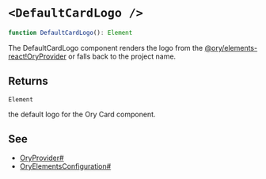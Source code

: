 # `<DefaultCardLogo />`

```ts
function DefaultCardLogo(): Element
```

The DefaultCardLogo component renders the logo from the [@ory/elements-react!OryProvider](../../functions/OryProvider.md) or falls
back to the project name.

## Returns

`Element`

the default logo for the Ory Card component.

## See

- [OryProvider#](../../index.md)
- [OryElementsConfiguration#](../../index.md)
